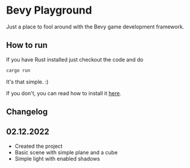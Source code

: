 # Bevy Playground

Just a place to fool around with the Bevy game development framework.

## How to run

If you have Rust installed just checkout the code and do 

```bash
cargo run
```

It's that simple. :)

If you don't, you can read how to install it [here](https://www.rust-lang.org/learn/get-started).

 ## Changelog

 02.12.2022
 ---
 - Created the project
 - Basic scene with simple plane and a cube
 - Simple light with enabled shadows